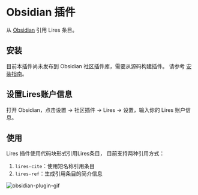 
# Obsidian 插件
<!-- Reference Lires entries from the [Obsidian](https://obsidian.md/). -->
从 [Obsidian](https://obsidian.md/) 引用 Lires 条目。

## 安装
目前本插件尚未发布到 Obsidian 社区插件库，需要从源码构建插件。
请参考 [安装指南](../deployment/obsidianPlugin.md)。

## 设置Lires账户信息
打开 Obsidian，点击设置 -> 社区插件 -> Lires -> 设置，输入你的 Lires 账户信息。

## 使用
Lires 插件使用代码块形式引用Lires条目，
目前支持两种引用方式：

1. `lires-cite`：使用短名称引用条目  
2. `lires-ref`：生成引用条目的简介信息

![obsidian-plugin-gif](https://pic4.zhimg.com/v2-1963de23d479e77d4b904bd7d36b7f5f_b.webp)